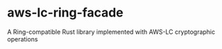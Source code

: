 # aws-lc-ring-facade
A Ring-compatible Rust library implemented with AWS-LC cryptographic operations
